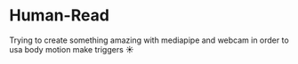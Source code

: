 # Human-Read
Trying to create something amazing with mediapipe and webcam in order to usa body motion make triggers ☀
